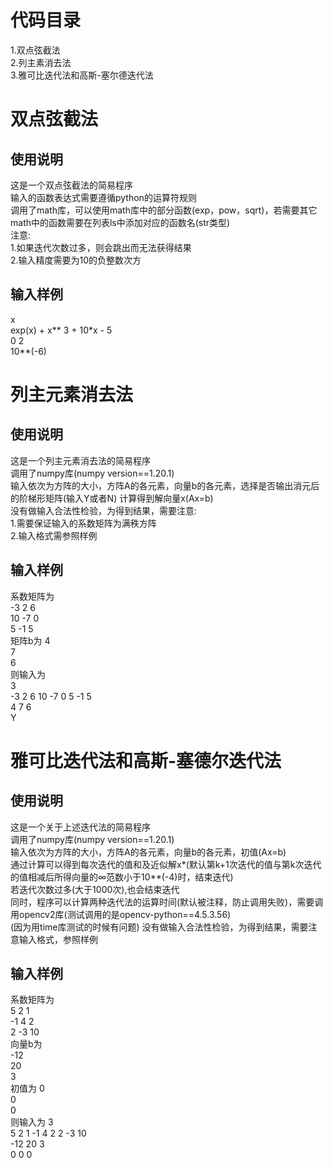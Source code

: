 # 代码目录
1.双点弦截法  
2.列主素消去法  
3.雅可比迭代法和高斯-塞尔德迭代法  
# 双点弦截法
## 使用说明
这是一个双点弦截法的简易程序  
输入的函数表达式需要遵循python的运算符规则  
调用了math库，可以使用math库中的部分函数(exp，pow，sqrt)，若需要其它math中的函数需要在列表ls中添加对应的函数名(str类型)  
注意:  
1.如果迭代次数过多，则会跳出而无法获得结果  
2.输入精度需要为10的负整数次方
## 输入样例
x  
exp(x) + x** 3 + 10*x - 5  
0 2  
10**(-6)  

# 列主元素消去法
## 使用说明
这是一个列主元素消去法的简易程序  
调用了numpy库(numpy version==1.20.1)  
输入依次为方阵的大小，方阵A的各元素，向量b的各元素，选择是否输出消元后的阶梯形矩阵(输入Y或者N)
计算得到解向量x(Ax=b)    
没有做输入合法性检验，为得到结果，需要注意:  
1.需要保证输入的系数矩阵为满秩方阵  
2.输入格式需参照样例
## 输入样例
系数矩阵为  
  -3 2  6  
  10 -7 0  
  5  -1 5  
矩阵b为
  4  
  7  
  6  
则输入为  
3  
-3 2 6 10 -7 0 5 -1 5  
4 7 6  
Y  

# 雅可比迭代法和高斯-塞德尔迭代法
## 使用说明
这是一个关于上述迭代法的简易程序  
调用了numpy库(numpy version==1.20.1)  
输入依次为方阵的大小，方阵A的各元素，向量b的各元素，初值(Ax=b)  
通过计算可以得到每次迭代的值和及近似解x*(默认第k+1次迭代的值与第k次迭代的值相减后所得向量的∞范数小于10**(-4)时，结束迭代)   
若迭代次数过多(大于1000次),也会结束迭代  
同时，程序可以计算两种迭代法的运算时间(默认被注释，防止调用失败)，需要调用opencv2库(测试调用的是opencv-python==4.5.3.56)  
(因为用time库测试的时候有问题)
没有做输入合法性检验，为得到结果，需要注意输入格式，参照样例  
## 输入样例
系数矩阵为  
  5  2  1  
  -1 4  2  
  2  -3 10  
向量b为  
  -12  
  20  
  3  
初值为
  0  
  0  
  0  
则输入为
3  
5 2 1 -1 4 2 2 -3 10  
-12 20 3  
0 0 0  
